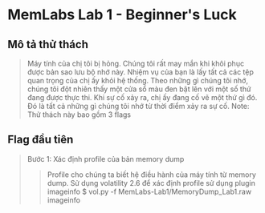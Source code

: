 # MemLabs Lab 1 - Beginner's Luck
## Mô tả thử thách
> Máy tính của chị tôi bị hỏng. Chúng tôi rất may mắn khi khôi phục được bản sao lưu bộ nhớ này. Nhiệm vụ của bạn là lấy tất cả các tệp quan trọng của chị ấy khỏi hệ thống. Theo những gì chúng tôi nhớ, chúng tôi đột nhiên thấy một cửa sổ màu đen bật lên với một số thứ đang được thực thi. Khi sự cố xảy ra, chị ấy đang cố vẽ một thứ gì đó. Đó là tất cả những gì chúng tôi nhớ từ thời điểm xảy ra sự cố.
> Note: Thử thách này bao gồm 3 flags
## Flag đầu tiên
> Bước 1: Xác định profile của bản memory dump
> > Profile cho chúng ta biết hệ điều hành của máy tính từ memory dump. Sử dụng volatility 2.6 để xác định profile
> > sử dụng plugin imageinfo
> > $ vol.py -f MemLabs-Lab1/MemoryDump_Lab1.raw imageinfo
